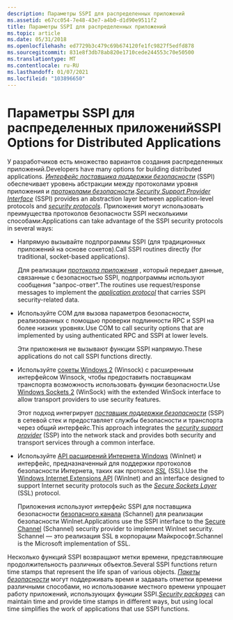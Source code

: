 ```yaml
---
description: Параметры SSPI для распределенных приложений
ms.assetid: e67cc054-7e48-43e7-a4b0-d1d90e9511f2
title: Параметры SSPI для распределенных приложений
ms.topic: article
ms.date: 05/31/2018
ms.openlocfilehash: ed7729b3c479c69b674120fe1fc9827f5edfd878
ms.sourcegitcommit: 831e8f3db78ab820e1710cede244553c70e50500
ms.translationtype: MT
ms.contentlocale: ru-RU
ms.lasthandoff: 01/07/2021
ms.locfileid: "103896650"
---
```

# <a name="sspi-options-for-distributed-applications"></a><span data-ttu-id="979cd-103">Параметры SSPI для распределенных приложений</span><span class="sxs-lookup"><span data-stu-id="979cd-103">SSPI Options for Distributed Applications</span></span>

<span data-ttu-id="979cd-104">У разработчиков есть множество вариантов создания распределенных приложений.</span><span class="sxs-lookup"><span data-stu-id="979cd-104">Developers have many options for building distributed applications.</span></span> <span data-ttu-id="979cd-105">[*Интерфейс поставщика поддержки безопасности*](../secgloss/s-gly.md) (SSPI) обеспечивает уровень абстракции между протоколами уровня приложения и [*протоколами безопасности*](../secgloss/s-gly.md).</span><span class="sxs-lookup"><span data-stu-id="979cd-105">[*Security Support Provider Interface*](../secgloss/s-gly.md) (SSPI) provides an abstraction layer between application-level protocols and [*security protocols*](../secgloss/s-gly.md).</span></span> <span data-ttu-id="979cd-106">Приложения могут использовать преимущества протоколов безопасности SSPI несколькими способами:</span><span class="sxs-lookup"><span data-stu-id="979cd-106">Applications can take advantage of the SSPI security protocols in several ways:</span></span>

-   <span data-ttu-id="979cd-107">Напрямую вызывайте подпрограммы SSPI (для традиционных приложений на основе сокетов).</span><span class="sxs-lookup"><span data-stu-id="979cd-107">Call SSPI routines directly (for traditional, socket-based applications).</span></span>

    <span data-ttu-id="979cd-108">Для реализации [*протокола приложения*](../secgloss/a-gly.md) , который передает данные, связанные с безопасностью SSPI, подпрограммы используют сообщения "запрос-ответ".</span><span class="sxs-lookup"><span data-stu-id="979cd-108">The routines use request/response messages to implement the [*application protocol*](../secgloss/a-gly.md) that carries SSPI security-related data.</span></span>

-   <span data-ttu-id="979cd-109">Используйте COM для вызова параметров безопасности, реализованных с помощью проверки подлинности RPC и SSPI на более низких уровнях.</span><span class="sxs-lookup"><span data-stu-id="979cd-109">Use COM to call security options that are implemented by using authenticated RPC and SSPI at lower levels.</span></span>

    <span data-ttu-id="979cd-110">Эти приложения не вызывают функции SSPI напрямую.</span><span class="sxs-lookup"><span data-stu-id="979cd-110">These applications do not call SSPI functions directly.</span></span>

-   <span data-ttu-id="979cd-111">Используйте [сокеты Windows 2](../winsock/windows-sockets-start-page-2.md) (Winsock) с расширенным интерфейсом Winsock, чтобы предоставить поставщикам транспорта возможность использовать функции безопасности.</span><span class="sxs-lookup"><span data-stu-id="979cd-111">Use [Windows Sockets 2](../winsock/windows-sockets-start-page-2.md) (WinSock) with the extended WinSock interface to allow transport providers to use security features.</span></span>

    <span data-ttu-id="979cd-112">Этот подход интегрирует [*поставщик поддержки безопасности*](../secgloss/s-gly.md) (SSP) в сетевой стек и предоставляет службы безопасности и транспорта через общий интерфейс.</span><span class="sxs-lookup"><span data-stu-id="979cd-112">This approach integrates the [*security support provider*](../secgloss/s-gly.md) (SSP) into the network stack and provides both security and transport services through a common interface.</span></span>

-   <span data-ttu-id="979cd-113">Используйте [API расширений Интернета Windows](../wininet/portal.md) (WinInet) и интерфейс, предназначенный для поддержки протоколов безопасности Интернета, таких как протокол [*SSL*](../secgloss/s-gly.md) (SSL).</span><span class="sxs-lookup"><span data-stu-id="979cd-113">Use the [Windows Internet Extensions API](../wininet/portal.md) (WinInet) and an interface designed to support Internet security protocols such as the [*Secure Sockets Layer*](../secgloss/s-gly.md) (SSL) protocol.</span></span>

    <span data-ttu-id="979cd-114">Приложения используют интерфейс SSPI для поставщика безопасности [безопасного канала](secure-channel.md) (Schannel) для реализации безопасности WinInet.</span><span class="sxs-lookup"><span data-stu-id="979cd-114">Applications use the SSPI interface to the [Secure Channel](secure-channel.md) (Schannel) security provider to implement WinInet security.</span></span> <span data-ttu-id="979cd-115">Schannel — это реализация SSL в корпорации Майкрософт.</span><span class="sxs-lookup"><span data-stu-id="979cd-115">Schannel is the Microsoft implementation of SSL.</span></span>

<span data-ttu-id="979cd-116">Несколько функций SSPI возвращают метки времени, представляющие продолжительность различных объектов.</span><span class="sxs-lookup"><span data-stu-id="979cd-116">Several SSPI functions return time stamps that represent the life span of various objects.</span></span> <span data-ttu-id="979cd-117">[*Пакеты безопасности*](../secgloss/s-gly.md) могут поддерживать время и задавать отметки времени различными способами, но использование местного времени упрощает работу приложений, использующих функции SSPI.</span><span class="sxs-lookup"><span data-stu-id="979cd-117">[*Security packages*](../secgloss/s-gly.md) can maintain time and provide time stamps in different ways, but using local time simplifies the work of applications that use SSPI functions.</span></span>

 

 
